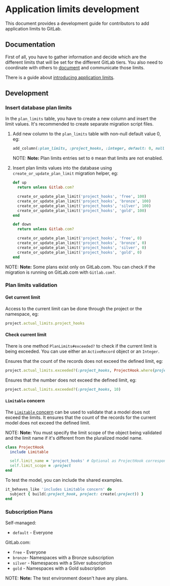 # Application limits development

This document provides a development guide for contributors to add application
limits to GitLab.

## Documentation

First of all, you have to gather information and decide which are the different
limits that will be set for the different GitLab tiers. You also need to
coordinate with others to [document](../administration/instance_limits.md)
and communicate those limits.

There is a guide about [introducing application
limits](https://about.gitlab.com/handbook/product/#introducing-application-limits).

## Development

### Insert database plan limits

In the `plan_limits` table, you have to create a new column and insert the
limit values. It's recommended to create separate migration script files.

1. Add new column to the `plan_limits` table with non-null default value 0, eg:

   ```ruby
   add_column(:plan_limits, :project_hooks, :integer, default: 0, null: false)
   ```

   NOTE: **Note:** Plan limits entries set to `0` mean that limits are not
   enabled.

1. Insert plan limits values into the database using
   `create_or_update_plan_limit` migration helper, eg:

   ```ruby
   def up
     return unless Gitlab.com?

     create_or_update_plan_limit('project_hooks', 'free', 100)
     create_or_update_plan_limit('project_hooks', 'bronze', 100)
     create_or_update_plan_limit('project_hooks', 'silver', 100)
     create_or_update_plan_limit('project_hooks', 'gold', 100)
   end

   def down
     return unless Gitlab.com?

     create_or_update_plan_limit('project_hooks', 'free', 0)
     create_or_update_plan_limit('project_hooks', 'bronze', 0)
     create_or_update_plan_limit('project_hooks', 'silver', 0)
     create_or_update_plan_limit('project_hooks', 'gold', 0)
   end
   ```

NOTE: **Note:** Some plans exist only on GitLab.com. You can check if the
migration is running on GitLab.com with `Gitlab.com?`.

### Plan limits validation

#### Get current limit

Access to the current limit can be done through the project or the namespace,
eg:

```ruby
project.actual_limits.project_hooks
```

#### Check current limit

There is one method `PlanLimits#exceeded?` to check if the current limit is
being exceeded. You can use either an `ActiveRecord` object or an `Integer`.

Ensures that the count of the records does not exceed the defined limit, eg:

```ruby
project.actual_limits.exceeded?(:project_hooks, ProjectHook.where(project: project))
```

Ensures that the number does not exceed the defined limit, eg:

```ruby
project.actual_limits.exceeded?(:project_hooks, 10)
```

#### `Limitable` concern

The [`Limitable` concern](https://gitlab.com/gitlab-org/gitlab/blob/master/ee/app/models/concerns/ee/limitable.rb)
can be used to validate that a model does not exceed the limits. It ensures
that the count of the records for the current model does not exceed the defined
limit.

NOTE: **Note:** You must specify the limit scope of the object being validated
and the limit name if it's different from the pluralized model name.

```ruby
class ProjectHook
  include Limitable

  self.limit_name = 'project_hooks' # Optional as ProjectHook corresponds with project_hooks
  self.limit_scope = :project
end
```

To test the model, you can include the shared examples.

```ruby
it_behaves_like 'includes Limitable concern' do
  subject { build(:project_hook, project: create(:project)) }
end
```

### Subscription Plans

Self-managed:

- `default` - Everyone

GitLab.com:

- `free` - Everyone
- `bronze`- Namespaces with a Bronze subscription
- `silver` - Namespaces with a Silver subscription
- `gold` - Namespaces with a Gold subscription

NOTE: **Note:** The test environment doesn't have any plans.
